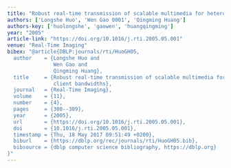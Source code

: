 ```yaml
---
title: "Robust real-time transmission of scalable multimedia for heterogeneous client bandwidths"
authors: ['Longshe Huo', 'Wen Gao 0001', 'Qingming Huang']
authors-key: ['huolongshe', 'gaowen', 'huangqingming']
year: "2005"
article-link: "https://doi.org/10.1016/j.rti.2005.05.001"
venue: "Real-Time Imaging"
bibex: "@article{DBLP:journals/rti/HuoGH05,
  author    = {Longshe Huo and
               Wen Gao and
               Qingming Huang},
  title     = {Robust real-time transmission of scalable multimedia for heterogeneous
               client bandwidths},
  journal   = {Real-Time Imaging},
  volume    = {11},
  number    = {4},
  pages     = {300--309},
  year      = {2005},
  url       = {https://doi.org/10.1016/j.rti.2005.05.001},
  doi       = {10.1016/j.rti.2005.05.001},
  timestamp = {Thu, 18 May 2017 09:51:49 +0200},
  biburl    = {https://dblp.org/rec/journals/rti/HuoGH05.bib},
  bibsource = {dblp computer science bibliography, https://dblp.org}
}"
---
```


